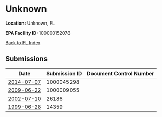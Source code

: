 # Unknown

**Location:** Unknown, FL

**EPA Facility ID:** 100000152078

[Back to FL Index](../../index.md)

## Submissions

| Date | Submission ID | Document Control Number |
|------|--------------|-------------------------|
| [2014-07-07](submissions/1000045298.md) | 1000045298 |  |
| [2009-06-22](submissions/1000009055.md) | 1000009055 |  |
| [2002-07-10](submissions/26186.md) | 26186 |  |
| [1999-06-28](submissions/14359.md) | 14359 |  |
